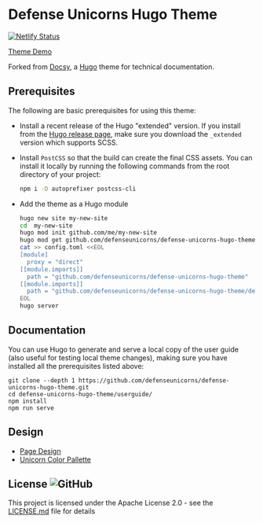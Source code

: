 # Defense Unicorns Hugo Theme

[![Netlify
Status](https://api.netlify.com/api/v1/badges/cdad1664-97b0-4494-990b-f2b60d6d6154/deploy-status)](https://app.netlify.com/sites/starlit-valkyrie-7f1dd9/deploys)

[Theme Demo](https://main--starlit-valkyrie-7f1dd9.netlify.app)

Forked from [Docsy](https://www.docsy.dev/docs/), a [Hugo](https://gohugo.io) theme
for technical documentation.

## Prerequisites

The following are basic prerequisites for using this theme:

- Install a recent release of the Hugo "extended" version. If you install from the
  [Hugo release page](https://github.com/gohugoio/hugo/releases), make sure you download the `_extended` version which
  supports SCSS.

- Install `PostCSS` so that the build can create the final CSS assets. You can install it locally by running the
  following commands from the root directory of your project:

  ```bash
  npm i -D autoprefixer postcss-cli
  ```

- Add the theme as a Hugo module

  ```bash
  hugo new site my-new-site
  cd  my-new-site
  hugo mod init github.com/me/my-new-site
  hugo mod get github.com/defenseunicorns/defense-unicorns-hugo-theme
  cat >> config.toml <<EOL
  [module]
    proxy = "direct"
  [[module.imports]]
    path = "github.com/defenseunicorns/defense-unicorns-hugo-theme"
  [[module.imports]]
    path = "github.com/defenseunicorns/defense-unicorns-hugo-theme/dependencies"
  EOL
  hugo server
  ```

## Documentation

You can use Hugo to generate and serve a local copy of the user guide (also useful for testing local theme changes),
making sure you have installed all the prerequisites listed above:

```console
git clone --depth 1 https://github.com/defenseunicorns/defense-unicorns-hugo-theme.git
cd defense-unicorns-hugo-theme/userguide/
npm install
npm run serve
```

## Design

- [Page Design](https://www.figma.com/file/CNF9mPhuv5yqaM7YqDdx69/Hugo-Docs-Theme?type=design&node-id=0%3A1&mode=design&t=fTFIrgwTdf1bWJC6-1)
- [Unicorn Color Pallette](https://www.figma.com/file/aNnt9Ip7IFTs9hnfqrYGl4/Unicorn-UI?type=design&node-id=0%3A1&mode=dev)

## License ![GitHub](https://img.shields.io/github/license/defenseunicorns/defense-unicorns-hugo-theme)

This project is licensed under the Apache License 2.0 - see the
[LICENSE.md](https://github.com/defenseunicorns/defense-unicorns-hugo-theme/blob/main/LICENSE) file for details
